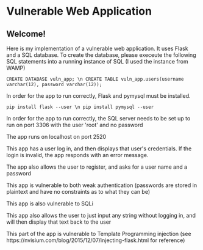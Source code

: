 # Vulnerable Web Application #

## Welcome! ##

<p> Here is my implementation of a vulnerable web application. It uses Flask and a SQL database. To create the database, please execeute the following SQL statements into a running instance of SQL (I used the instance from WAMP)</p>

``` CREATE DATABASE vuln_app; \n CREATE TABLE vuln_app.users(username varchar(12), password varchar(12)); ```

<p> In order for the app to run correctly, Flask and pymysql must be installed.</p>

```pip install flask --user \n pip install pymysql --user```

<p>In order for the app to run correctly, the SQL server needs to be set up to run on port 3306 with the user 'root' and no password </p>
<p>The app runs on localhost on port 2520</p>
<p>This app has a user log in, and then displays that user's credentials. If the login is invalid, the app responds with an error message.</p>
<p>The app also allows the user to register, and asks for a user name and a password</p>
<p>This app is vulnerable to both weak authentication (passwords are stored in plaintext and have no constraints as to what they can be)</p>
<p>This app is also vulnerable to SQLi</p>

<p>This app also allows the user to just input any string without logging in, and will then display that text back to the user</p>
<p>This part of the app is vulnerable to Template Programming injection (see https://nvisium.com/blog/2015/12/07/injecting-flask.html for reference)</p>